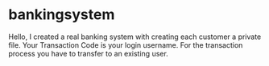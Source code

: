 # bankingsystem
Hello, I created a real banking system with creating each customer a private file.
Your Transaction Code is your login username.
For the transaction process you have to transfer to an existing user.
